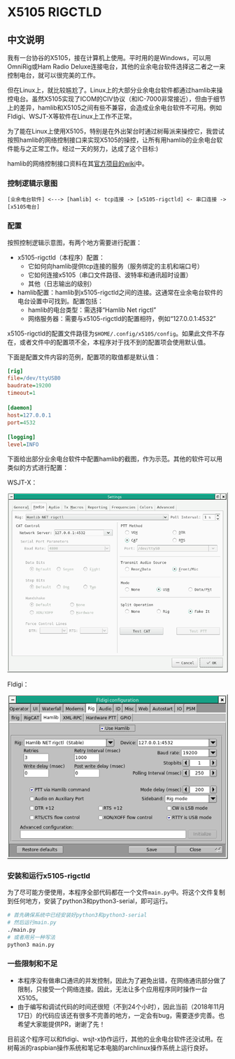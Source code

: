 # X5105 RIGCTLD

## 中文说明

我有一台协谷的X5105，接在计算机上使用。平时用的是Windows，可以用OmniRig或Ham Radio Deluxe连接电台，其他的业余电台软件选择这二者之一来控制电台，就可以很完美的工作。

但在Linux上，就比较尴尬了。Linux上的大部分业余电台软件都通过hamlib来操控电台。虽然X5105实现了ICOM的CIV协议（和IC-7000非常接近），但由于细节上的差异，hamlib和X5105之间有些不兼容，会造成业余电台软件不可用。例如Fldigi、WSJT-X等软件在Linux上工作不正常。

为了能在Linux上使用X5105，特别是在外出架台时通过树莓派来操控它，我尝试按照hamlib的网络控制接口来实现X5105的操控，让所有用hamlib的业余电台软件能与之正常工作。经过一天的努力，达成了这个目标:)

hamlib的网络控制接口资料在其[官方项目的wiki](https://github.com/Hamlib/Hamlib/wiki/Network-Device-Control)中。

### 控制逻辑示意图

```
[业余电台软件] <---> [hamlib] <- tcp连接 -> [x5105-rigctld] <- 串口连接 -> [x5105电台]
```

### 配置

按照控制逻辑示意图，有两个地方需要进行配置：

- x5105-rigctld（本程序）配置：
  - 它如何向hamlib提供tcp连接的服务（服务绑定的主机和端口号）
  - 它如何连接x5105（串口文件路径、波特率和通讯超时设置）
  - 其他（日志输出的级别）
- hamlib配置：hamlib到x5105-rigctld之间的连接。这通常在业余电台软件的电台设置中可找到。配置包括：
  - hamlib的电台类型：需选择“Hamlib Net rigctl”
  - 网络服务器：需要与x5105-rigctld的配置相符，例如“127.0.0.1:4532”

x5105-rigctld的配置文件路径为`$HOME/.config/x5105/config`。如果此文件不存在，或者文件中的配置项不全，本程序对于找不到的配置项会使用默认值。

下面是配置文件内容的范例，配置项的取值都是默认值：
```ini
[rig]
file=/dev/ttyUSB0
baudrate=19200
timeout=1

[daemon]
host=127.0.0.1
port=4532

[logging]
level=INFO
```

下面给出部分业余电台软件中配置hamlib的截图，作为示范。其他的软件可以用类似的方式进行配置：

WSJT-X：

![wsjt-x prefs](imgs/wsjtx-prefs.png)

Fldigi：

![fldigi prefs](imgs/fldigi-prefs.png)

### 安装和运行x5105-rigctld

为了尽可能方便使用，本程序全部代码都在一个文件`main.py`中。将这个文件复制到任何地方，安装了python3和python3-serial，即可运行。

```bash
# 首先确保系统中已经安装好python3和python3-serial
# 然后运行main.py
./main.py
# 或者用另一种写法
python3 main.py
```

### 一些限制和不足

- 本程序没有做串口通讯的并发控制，因此为了避免出错，在网络通讯部分做了限制，只接受一个网络连接。因此，无法让多个应用程序同时操作一台X5105。
- 由于编写和调试代码的时间还很短（不到24个小时），因此当前（2018年11月17日）的代码应该还有很多不完善的地方，一定会有bug，需要逐步完善。也希望大家能提供PR，谢谢了先！

目前这个程序可以和fldigi、wsjt-x协作运行，其他的业余电台软件还没试用。在树莓派的raspbian操作系统和笔记本电脑的archlinux操作系统上运行良好。